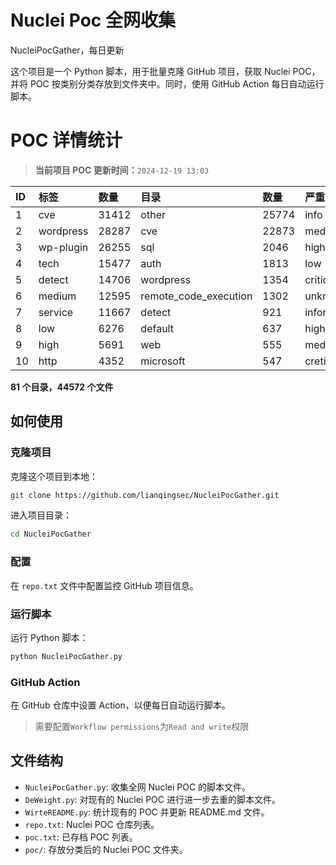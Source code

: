 # Nuclei Poc 全网收集
NucleiPocGather，每日更新

这个项目是一个 Python 脚本，用于批量克隆 GitHub 项目，获取 Nuclei POC，并将 POC 按类别分类存放到文件夹中。同时，使用 GitHub Action 每日自动运行脚本。
# POC 详情统计

> **当前项目 POC 更新时间：**`2024-12-19 13:03`

| ID | 标签      | 数量 | 目录       | 数量 | 严重性   | 数量 |
|:---| :-------- | :--- | :--------- | :--- | :------- | :--- |
| 1 | cve | 31412 | other | 25774 | info | 20545 |
| 2 | wordpress | 28287 | cve | 22873 | medium | 17060 |
| 3 | wp-plugin | 26255 | sql | 2046 | high | 11590 |
| 4 | tech | 15477 | auth | 1813 | low | 7340 |
| 5 | detect | 14706 | wordpress | 1354 | critical | 5858 |
| 6 | medium | 12595 | remote_code_execution | 1302 | unknown | 62 |
| 7 | service | 11667 | detect | 921 | informative | 18 |
| 8 | low | 6276 | default | 637 | hight | 15 |
| 9 | high | 5691 | web | 555 | meduim | 10 |
| 10 | http | 4352 | microsoft | 547 | cretical | 2 |

**81 个目录，44572 个文件**
## 如何使用

### 克隆项目

克隆这个项目到本地：

```bash
git clone https://github.com/lianqingsec/NucleiPocGather.git
```

进入项目目录：

```bash
cd NucleiPocGather
```

### 配置

在 `repo.txt` 文件中配置监控 GitHub 项目信息。

### 运行脚本

运行 Python 脚本：

```bash
python NucleiPocGather.py
```

### GitHub Action

在 GitHub 仓库中设置 Action，以便每日自动运行脚本。

> 需要配置`Workflow permissions`为`Read and write`权限

## 文件结构

- `NucleiPocGather.py`: 收集全网 Nuclei POC 的脚本文件。
- `DeWeight.py`: 对现有的 Nuclei POC 进行进一步去重的脚本文件。
- `WirteREADME.py`: 统计现有的 POC 并更新 README.md 文件。
- `repo.txt`: Nuclei POC 仓库列表。
- `poc.txt`: 已存档 POC 列表。
- `poc/`: 存放分类后的 Nuclei POC 文件夹。

